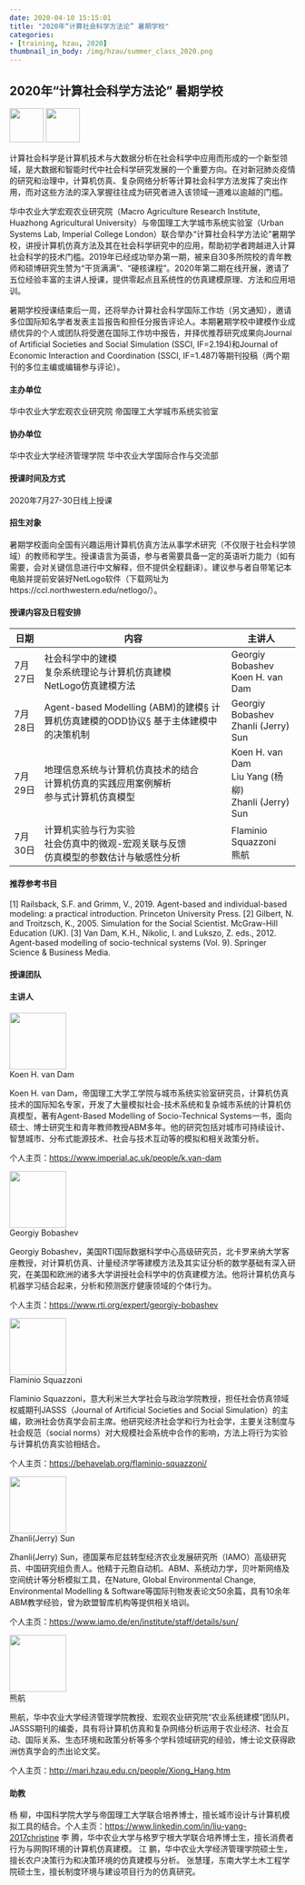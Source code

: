 ```yaml
---
date: 2020-04-10 15:15:01
title: "2020年“计算社会科学方法论” 暑期学校"
categories:
- [training, hzau, 2020]
thumbnail_in_body: /img/hzau/summer_class_2020.png
---
```

## <div class="post_flex_center_center">2020年“计算社会科学方法论” 暑期学校</div>

<div class="post_flex_center_center">
<img class="post_block-item" style="height: 60px" src="http://mari.hzau.edu.cn/__local/2/2A/DF/B712A843D52A7E16C1FFBB56FD6_17B8B4A7_17DA2.png" />
<img class="post_block-item" style="height: 60px" src="http://mari.hzau.edu.cn/__local/6/35/55/0EDBCC4998BFBDD265BE8600CFF_C1D591B0_AD5A.png"/>
</div>

计算社会科学是计算机技术与大数据分析在社会科学中应用而形成的一个新型领域，是大数据和智能时代中社会科学研究发展的一个重要方向。在对新冠肺炎疫情的研究和治理中，计算机仿真、复杂网络分析等计算社会科学方法发挥了突出作用，而对这些方法的深入掌握往往成为研究者进入该领域一道难以逾越的门槛。
<!-- more -->
华中农业大学宏观农业研究院（Macro Agriculture Research Institute, Huazhong Agricultural University）与帝国理工大学城市系统实验室（Urban Systems Lab, Imperial College London）联合举办“计算社会科学方法论”暑期学校，讲授计算机仿真方法及其在社会科学研究中的应用，帮助初学者跨越进入计算社会科学的技术门槛。2019年已经成功举办第一期，被来自30多所院校的青年教师和硕博研究生赞为“干货满满”、“硬核课程”。2020年第二期在线开展，邀请了五位经验丰富的主讲人授课，提供零起点且系统性的仿真建模原理、方法和应用培训。

暑期学校授课结束后一周，还将举办计算社会科学国际工作坊（另文通知），邀请多位国际知名学者发表主旨报告和担任分报告评论人。本期暑期学校中建模作业成绩优异的个人或团队将受邀在国际工作坊中报告，并择优推荐研究成果向Journal of Artificial Societies and Social Simulation (SSCI, IF=2.194)和Journal of Economic Interaction and Coordination (SSCI, IF=1.487)等期刊投稿（两个期刊的多位主编或编辑参与评论）。

#### 主办单位

华中农业大学宏观农业研究院 帝国理工大学城市系统实验室



#### 协办单位

华中农业大学经济管理学院 华中农业大学国际合作与交流部



#### 授课时间及方式

2020年7月27-30日线上授课



#### 招生对象

暑期学校面向全国有兴趣运用计算机仿真方法从事学术研究（不仅限于社会科学领域）的教师和学生。授课语言为英语，参与者需要具备一定的英语听力能力（如有需要，会对关键信息进行中文解释，但不提供全程翻译）。建议参与者自带笔记本电脑并提前安装好NetLogo软件（下载网址为https://ccl.northwestern.edu/netlogo/）。  



#### 授课内容及日程安排

| 日期    | 内容                                                            | 主讲人                                                          |
|-------|---------------------------------------------------------------|--------------------------------------------------------------|
| 7月27日 | 社会科学中的建模 <br>复杂系统理论与计算机仿真建模 <br> NetLogo仿真建模方法                | Georgiy Bobashev <br> Koen  H. van Dam                       |
| 7月28日 | Agent-based Modelling   (ABM)的建模§ 计算机仿真建模的ODD协议§ 基于主体建模中的决策机制 | Georgiy Bobashev  <br>  Zhanli (Jerry) Sun                   | 
| 7月29日 | 地理信息系统与计算机仿真技术的结合 <br> 计算机仿真的实践应用案例解析 <br> 参与式计算机仿真模型         | Koen H. van Dam <br>  Liu Yang (杨柳) <br>  Zhanli (Jerry) Sun | 
| 7月30日 | 计算机实验与行为实验 <br> 社会仿真中的微观-宏观关联与反馈 <br> 仿真模型的参数估计与敏感性分析         | Flaminio Squazzoni  <br> 熊航                                  | 



#### 推荐参考书目

[1]   Railsback, S.F. and Grimm, V., 2019. Agent-based and individual-based modeling: a practical introduction. Princeton University Press.
[2]   Gilbert, N. and Troitzsch, K., 2005. Simulation for the Social Scientist. McGraw-Hill Education (UK).
[3]   Van Dam, K.H., Nikolic, I. and Lukszo, Z. eds., 2012. Agent-based modelling of socio-technical systems (Vol. 9). Springer Science & Business Media.

#### 授课团队

#### 主讲人

<div class="post_flex_center_center">
    <img style="width: 100px" src="http://mari.hzau.edu.cn/__local/6/94/7D/CB7D5849230C677631D28C80184_260FBD72_169B4.png" />
</div>
<div class="post_flex_center_center">Koen H. van Dam</div>

Koen H. van Dam，帝国理工大学工学院与城市系统实验室研究员，计算机仿真技术的国际知名专家，开发了大量模拟社会-技术系统和复杂城市系统的计算机仿真模型，著有Agent-Based Modelling of Socio-Technical Systems一书，面向硕士、博士研究生和青年教师教授ABM多年。他的研究包括对城市可持续设计、智慧城市、分布式能源技术、社会与技术互动等的模拟和相关政策分析。


个人主页：https://www.imperial.ac.uk/people/k.van-dam




<div class="post_flex_center_center">
    <img style="width: 100px" src="http://mari.hzau.edu.cn/__local/C/0C/7A/2042952B1D033EEF7DF19E4BCCE_7846176B_1ACF6.png" />
</div>
<div class="post_flex_center_center">Georgiy Bobashev</div>


Georgiy Bobashev，美国RTI国际数据科学中心高级研究员，北卡罗来纳大学客座教授，对计算机仿真、计量经济学等建模方法及其实证分析的数学基础有深入研究，在美国和欧洲的诸多大学讲授社会科学中的仿真建模方法。他将计算机仿真与机器学习结合起来，分析和预测医疗健康领域的个体行为。


个人主页：https://www.rti.org/expert/georgiy-bobashev

<div class="post_flex_center_center">
    <img style="width: 100px" src="http://mari.hzau.edu.cn/__local/7/47/F3/726E5D07318CC7106FE613A69FC_70DC80C5_6C180.png" />
</div>
<div class="post_flex_center_center">Flaminio Squazzoni</div>


Flaminio Squazzoni，意大利米兰大学社会与政治学院教授，担任社会仿真领域权威期刊JASSS（Journal of Artificial Societies and Social Simulation）的主编，欧洲社会仿真学会前主席。他研究经济社会学和行为社会学，主要关注制度与社会规范（social norms）对大规模社会系统中合作的影响，方法上将行为实验与计算机仿真实验相结合。


个人主页：https://behavelab.org/flaminio-squazzoni/




<div class="post_flex_center_center">
    <img style="width: 100px" src="http://mari.hzau.edu.cn/__local/0/BD/23/C48232E11D8F6A2BFB4C6E0D722_D75586B5_8501.jpg" />
</div>
<div class="post_flex_center_center">Zhanli(Jerry) Sun</div>


Zhanli(Jerry) Sun，德国莱布尼兹转型经济农业发展研究所（IAMO）高级研究员、中国研究组负责人。他精于元胞自动机、ABM、系统动力学，贝叶斯网络及空间统计等分析模拟工具，在Nature, Global Environmental Change, Environmental Modelling & Software等国际刊物发表论文50余篇，具有10余年ABM教学经验，曾为欧盟智库机构等提供相关培训。


个人主页：https://www.iamo.de/en/institute/staff/details/sun/




<div class="post_flex_center_center">
    <img style="width: 100px" src="http://mari.hzau.edu.cn/__local/3/B4/E9/74E27A7D08B87C8B6A376936205_9C726473_4BEAA.png" />
</div>
<div class="post_flex_center_center">熊航</div>

熊航，华中农业大学经济管理学院教授、宏观农业研究院“农业系统建模”团队PI，JASSS期刊的编委，具有将计算机仿真和复杂网络分析运用于农业经济、社会互动、国际关系、生态环境和政策分析等多个学科领域研究的经验，博士论文获得欧洲仿真学会的杰出论文奖。


个人主页：http://mari.hzau.edu.cn/people/Xiong_Hang.htm


#### 助教  
杨  柳，中国科学院大学与帝国理工大学联合培养博士，擅长城市设计与计算机模拟工具的结合。个人主页：https://www.linkedin.com/in/liu-yang-2017christine
李  腾，华中农业大学与格罗宁根大学联合培养博士生，擅长消费者行为与网购环境的计算机仿真建模。
江  鹏，华中农业大学经济管理学院硕士生，擅长农户决策行为和决策环境的仿真建模与分析。
张慧瑾，东南大学土木工程学院硕士生，擅长制度环境与建设项目行为的仿真研究。
